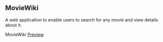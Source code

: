 ## MovieWiki

A web application to enable users to search for any movie and view details
about it.

MovieWiki [Preview](https://rawcdn.githack.com/alzed/fw-assign/addfa360625667ab0fa83317ac1d1460304f3b8f/moviewiki/index.html)
